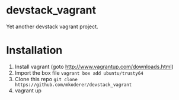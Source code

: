 devstack_vagrant
================

Yet another devstack vagrant project.


Installation
============


1. Install vagrant (goto http://www.vagrantup.com/downloads.html)
2. Import the box file `vagrant box add ubuntu/trusty64`
3. Clone this repo `git clone https://github.com/mkoderer/devstack_vagrant`
4. vagrant up 

